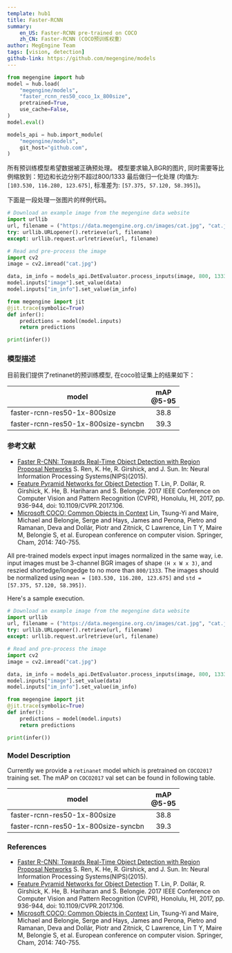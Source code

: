 ```yaml
---
template: hub1
title: Faster-RCNN
summary:
    en_US: Faster-RCNN pre-trained on COCO
    zh_CN: Faster-RCNN (COCO预训练权重）
author: MegEngine Team
tags: [vision, detection]
github-link: https://github.com/megengine/models
---
```


```python
from megengine import hub
model = hub.load(
    "megengine/models",
    "faster_rcnn_res50_coco_1x_800size",
    pretrained=True,
    use_cache=False,
)
model.eval()

models_api = hub.import_module(
    "megengine/models",
    git_host="github.com",
)
```
<!-- section: zh_CN -->

所有预训练模型希望数据被正确预处理。
模型要求输入BGR的图片, 同时需要等比例缩放到：短边和长边分别不超过800/1333
最后做归一化处理 (均值为: `[103.530, 116.280, 123.675]`, 标准差为: `[57.375, 57.120, 58.395]`)。

下面是一段处理一张图片的样例代码。

```python
# Download an example image from the megengine data website
import urllib
url, filename = ("https://data.megengine.org.cn/images/cat.jpg", "cat.jpg")
try: urllib.URLopener().retrieve(url, filename)
except: urllib.request.urlretrieve(url, filename)

# Read and pre-process the image
import cv2
image = cv2.imread("cat.jpg")

data, im_info = models_api.DetEvaluator.process_inputs(image, 800, 1333)
model.inputs["image"].set_value(data)
model.inputs["im_info"].set_value(im_info)

from megengine import jit
@jit.trace(symbolic=True)
def infer():
    predictions = model(model.inputs)
    return predictions

print(infer())
```

### 模型描述

目前我们提供了retinanet的预训练模型, 在coco验证集上的结果如下：

| model                               | mAP<br>@5-95 |
| ---                                 | :---:        |
| faster-rcnn-res50-1x-800size        | 38.8         |
| faster-rcnn-res50-1x-800size-syncbn | 39.3         |

### 参考文献

- [Faster R-CNN: Towards Real-Time Object Detection with Region Proposal Networks](https://arxiv.org/pdf/1506.01497.pdf) S. Ren, K. He, R. Girshick, and J. Sun. In: Neural Information Processing Systems(NIPS)(2015).
- [Feature Pyramid Networks for Object Detection](https://arxiv.org/pdf/1612.03144.pdf) T. Lin, P. Dollár, R. Girshick, K. He, B. Hariharan and S. Belongie. 2017 IEEE Conference on Computer Vision and Pattern Recognition (CVPR), Honolulu, HI, 2017, pp. 936-944, doi: 10.1109/CVPR.2017.106.
- [Microsoft COCO: Common Objects in Context](https://arxiv.org/pdf/1405.0312.pdf)  Lin, Tsung-Yi and Maire, Michael and Belongie, Serge and Hays, James and Perona, Pietro and Ramanan, Deva and Dollár, Piotr and Zitnick, C Lawrence, Lin T Y, Maire M, Belongie S, et al. European conference on computer vision. Springer, Cham, 2014: 740-755.


<!-- section: en_US -->

All pre-trained models expect input images normalized in the same way,
i.e. input images must be 3-channel BGR images of shape `(H x W x 3)`, and reszied shortedge/longedge to no more than `800/1333`.
The images should be normalized using `mean = [103.530, 116.280, 123.675]` and `std = [57.375, 57.120, 58.395])`.

Here's a sample execution.

```python
# Download an example image from the megengine data website
import urllib
url, filename = ("https://data.megengine.org.cn/images/cat.jpg", "cat.jpg")
try: urllib.URLopener().retrieve(url, filename)
except: urllib.request.urlretrieve(url, filename)

# Read and pre-process the image
import cv2
image = cv2.imread("cat.jpg")

data, im_info = models_api.DetEvaluator.process_inputs(image, 800, 1333)
model.inputs["image"].set_value(data)
model.inputs["im_info"].set_value(im_info)

from megengine import jit
@jit.trace(symbolic=True)
def infer():
    predictions = model(model.inputs)
    return predictions

print(infer())
```

### Model Description

Currently we provide a `retinanet` model which is pretrained on `COCO2017` training set. The mAP on `COCO2017` val set can be found in following table.

| model                               | mAP<br>@5-95 |
| ---                                 | :---:        |
| faster-rcnn-res50-1x-800size        | 38.8         |
| faster-rcnn-res50-1x-800size-syncbn | 39.3         |

### References

- [Faster R-CNN: Towards Real-Time Object Detection with Region Proposal Networks](https://arxiv.org/pdf/1506.01497.pdf) S. Ren, K. He, R. Girshick, and J. Sun. In: Neural Information Processing Systems(NIPS)(2015).
- [Feature Pyramid Networks for Object Detection](https://arxiv.org/pdf/1612.03144.pdf) T. Lin, P. Dollár, R. Girshick, K. He, B. Hariharan and S. Belongie. 2017 IEEE Conference on Computer Vision and Pattern Recognition (CVPR), Honolulu, HI, 2017, pp. 936-944, doi: 10.1109/CVPR.2017.106.
- [Microsoft COCO: Common Objects in Context](https://arxiv.org/pdf/1405.0312.pdf)  Lin, Tsung-Yi and Maire, Michael and Belongie, Serge and Hays, James and Perona, Pietro and Ramanan, Deva and Dollár, Piotr and Zitnick, C Lawrence, Lin T Y, Maire M, Belongie S, et al. European conference on computer vision. Springer, Cham, 2014: 740-755.
